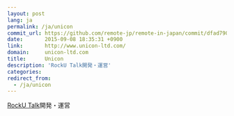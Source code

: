 ```yaml
---
layout: post
lang: ja
permalink: /ja/unicon
commit_url: https://github.com/remote-jp/remote-in-japan/commit/dfad790716145551bee212bd326fb1803714a2cd
date:       2015-09-08 18:35:31 +0900
link:       http://www.unicon-ltd.com/
domain:     unicon-ltd.com
title:      Unicon
description: 'RockU Talk開発・運営'
categories: 
redirect_from:
  - /ja/unicon
---
```


<p><a href="https://play.google.com/store/apps/details?id=com.unicon_ltd.rockuapps.community&hl=ja">RockU Talk</a>開発・運営</p>
